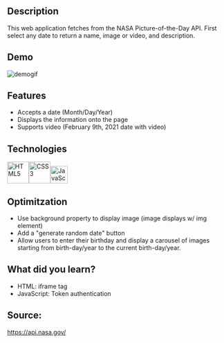## Description
This web application fetches from the NASA Picture-of-the-Day API. First select any date to return a name, image or video, and description.

## Demo
![demogif](NASAAPODdemo.gif)

## Features
* Accepts a date (Month/Day/Year)
* Displays the information onto the page
* Supports video (February 9th, 2021 date with video)

## Technologies
<img src="https://profilinator.rishav.dev/skills-assets/html5-original-wordmark.svg" alt="HTML5" height="50" /><img src="https://profilinator.rishav.dev/skills-assets/css3-original-wordmark.svg" alt="CSS3" height="50" /><img src="https://profilinator.rishav.dev/skills-assets/javascript-original.svg" alt="JavaScript" height="40" />

## Optimitzation
* Use background property to display image (image displays w/ img element)
* Add a "generate random date" button
* Allow users to enter their birthday and display a carousel of images starting from birth-day/year to the current birth-day/year.

## What did you learn?
* HTML: iframe tag
* JavaScript: Token authentication

## Source:
https://api.nasa.gov/
